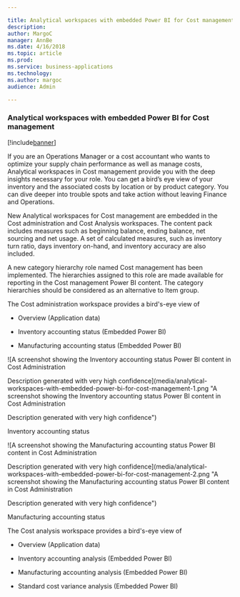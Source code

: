 ```yaml
---

title: Analytical workspaces with embedded Power BI for Cost management
description: 
author: MargoC
manager: AnnBe
ms.date: 4/16/2018
ms.topic: article
ms.prod: 
ms.service: business-applications
ms.technology: 
ms.author: margoc
audience: Admin

---
```

### Analytical workspaces with embedded Power BI for Cost management

[!include[banner](../../includes/banner.md)]




If you are an Operations Manager or a cost accountant who wants to optimize your
supply chain performance as well as manage costs, Analytical workspaces in Cost
management provide you with the deep insights necessary for your role. You can
get a bird’s eye view of your inventory and the associated costs by location or
by product category. You can dive deeper into trouble spots and take action
without leaving Finance and Operations.

New Analytical workspaces for Cost management are embedded in the Cost
administration and Cost Analysis workspaces. The content pack includes measures
such as beginning balance, ending balance, net sourcing and net usage. A set of
calculated measures, such as inventory turn ratio, days inventory on-hand, and
inventory accuracy are also included.

A new category hierarchy role named Cost management has been implemented. The
hierarchies assigned to this role are made available for reporting in the Cost
management Power BI content. The category hierarchies should be considered as an
alternative to Item group.

The Cost administration workspace provides a bird's-eye view of

-   Overview (Application data)

-   Inventory accounting status (Embedded Power BI)

-   Manufacturing accounting status (Embedded Power BI)

![A screenshot showing the Inventory accounting status Power BI content in Cost Administration 


Description generated with very high confidence](media/analytical-workspaces-with-embedded-power-bi-for-cost-management-1.png "A screenshot showing the Inventory accounting status Power BI content in Cost Administration 


Description generated with very high confidence")
<!-- new FO Inventory accounting status overview.png -->


Inventory accounting status

![A screenshot showing the Manufacturing accounting status Power BI content in Cost Administration 


Description generated with very high confidence](media/analytical-workspaces-with-embedded-power-bi-for-cost-management-2.png "A screenshot showing the Manufacturing accounting status Power BI content in Cost Administration 


Description generated with very high confidence")
<!-- New FO Manufacturing accounting status overview.png -->


Manufacturing accounting status

The Cost analysis workspace provides a bird's-eye view of

-   Overview (Application data)

-   Inventory accounting analysis (Embedded Power BI)

-   Manufacturing accounting analysis (Embedded Power BI)

-   Standard cost variance analysis (Embedded Power BI)
